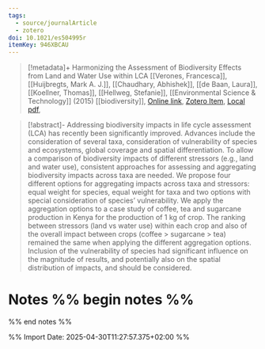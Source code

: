 ```yaml
---
tags:
  - source/journalArticle
  - zotero
doi: 10.1021/es504995r
itemKey: 946XBCAU
---
```

>[!metadata]+
> Harmonizing the Assessment of Biodiversity Effects from Land and Water Use within LCA
> [[Verones, Francesca]], [[Huijbregts, Mark A. J.]], [[Chaudhary, Abhishek]], [[de Baan, Laura]], [[Koellner, Thomas]], [[Hellweg, Stefanie]], 
> [[Environmental Science & Technology]] (2015)
> [[biodiversity]], 
> [Online link](https://doi.org/10.1021/es504995r), [Zotero Item](zotero://select/library/items/946XBCAU), [Local pdf](file://C:/Users/aburg/Documents/references/zotero/storage/NNP6WPME/Verones2015_HarmonizingAssessment.pdf), 

>[!abstract]-
>Addressing biodiversity impacts in life cycle assessment (LCA) has recently been significantly improved. Advances include the consideration of several taxa, consideration of vulnerability of species and ecosystems, global coverage and spatial differentiation. To allow a comparison of biodiversity impacts of different stressors (e.g., land and water use), consistent approaches for assessing and aggregating biodiversity impacts across taxa are needed. We propose four different options for aggregating impacts across taxa and stressors: equal weight for species, equal weight for taxa and two options with special consideration of species’ vulnerability. We apply the aggregation options to a case study of coffee, tea and sugarcane production in Kenya for the production of 1 kg of crop. The ranking between stressors (land vs water use) within each crop and also of the overall impact between crops (coffee > sugarcane > tea) remained the same when applying the different aggregation options. Inclusion of the vulnerability of species had significant influence on the magnitude of results, and potentially also on the spatial distribution of impacts, and should be considered.

# Notes %% begin notes %%

%% end notes %%




%% Import Date: 2025-04-30T11:27:57.375+02:00 %%
